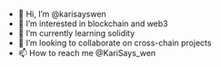 - 👋 Hi, I’m @karisayswen
- 👀 I’m interested in blockchain and web3
- 🌱 I’m currently learning solidity
- 💞️ I’m looking to collaborate on cross-chain projects
- 📫 How to reach me @KariSays_wen

<!---
karisayswen/karisayswen is a ✨ special ✨ repository because its `README.md` (this file) appears on your GitHub profile.
You can click the Preview link to take a look at your changes.
--->
